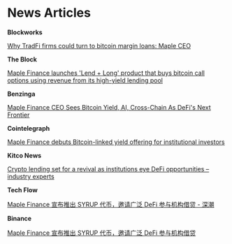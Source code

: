 # News Articles

**Blockworks**&#x20;

[Why TradFi firms could turn to bitcoin margin loans: Maple CEO](https://blockworks.co/news/tradfi-firms-btc-margin-loans)



**The Block**&#x20;

[Maple Finance launches 'Lend + Long' product that buys bitcoin call options using revenue from its high-yield lending pool](https://www.theblock.co/post/337023/maple-finance-launches-lend-long-product-that-buys-bitcoin-call-options-using-revenue-from-its-high-yield-lending-pool)



**Benzinga**&#x20;

[Maple Finance CEO Sees Bitcoin Yield, AI, Cross-Chain As DeFi's Next Frontier](https://www.benzinga.com/markets/cryptocurrency/25/01/43263148/maple-finance-ceo-sees-bitcoin-yield-ai-cross-chain-as-defis-next-frontier)



**Cointelegraph**&#x20;

[Maple Finance debuts Bitcoin-linked yield offering for institutional investors](https://cointelegraph.com/news/maple-finance-bitcoin-yield-institutional-investors)



**Kitco News**&#x20;

[Crypto lending set for a revival as institutions eye DeFi opportunities – industry experts](https://www.kitco.com/news/article/2024-11-05/crypto-lending-set-revival-institutions-eye-defi-opportunities-industry#google_vignette)



**Tech Flow**&#x20;

[Maple Finance 宣布推出 SYRUP 代币，邀请广泛 DeFi 参与机构借贷 - 深潮](https://www.techflowpost.com/newsletter/detail_64439.html)



**Binance**&#x20;

[Maple Finance 宣布推出 SYRUP 代币，邀请广泛 DeFi 参与机构借贷](https://www.binance.com/zh-CN/square/post/16190505036074)
